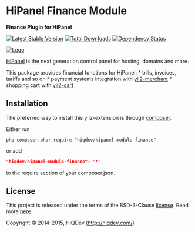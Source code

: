 HiPanel Finance Module
======================

**Finance Plugin for HiPanel**

[![Latest Stable Version](https://poser.pugx.org/hiqdev/hipanel-module-finance/v/stable)](//packagist.org/packages/hiqdev/hipanel-module-finance)
[![Total Downloads](https://poser.pugx.org/hiqdev/hipanel-module-finance/downloads)](//packagist.org/packages/hiqdev/hipanel-module-finance)
[![Dependency Status](https://www.versioneye.com/php/hiqdev:hipanel-module-finance/dev-master/badge.svg)](https://www.versioneye.com/php/hiqdev:hipanel-module-finance/dev-master)

[![Logo](https://raw.githubusercontent.com/hiqdev/hipanel-core/master/docs/logo.png)](https://hipanel.com/)

[HiPanel](http://hipanel.com) is the next generation control panel for hosting, domains and more.

This package provides financial functions for HiPanel:
    * bills, invoices, tariffs and so on
    * payment systems integration with [yii2-merchant](https://github.com/hiqdev/yii2-merchant)
    * shopping cart with [yii2-cart](https://github.vom/hiqdev/yii2-cart)

## Installation

The preferred way to install this yii2-extension is through [composer](http://getcomposer.org/download/).

Either run

```
php composer.phar require "hiqdev/hipanel-module-finance"
```

or add

```json
"hiqdev/hipanel-module-finance": "*"
```

to the require section of your composer.json.

## License

This project is released under the terms of the BSD-3-Clause [license](LICENSE).
Read more [here](http://choosealicense.com/licenses/bsd-3-clause).

Copyright © 2014-2015, HiQDev (http://hiqdev.com/)
